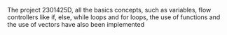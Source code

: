 The project 2301425D, all the basics concepts, such as variables, flow controllers like if, else, while loops and for loops, the use of functions and the use of vectors have also been implemented
